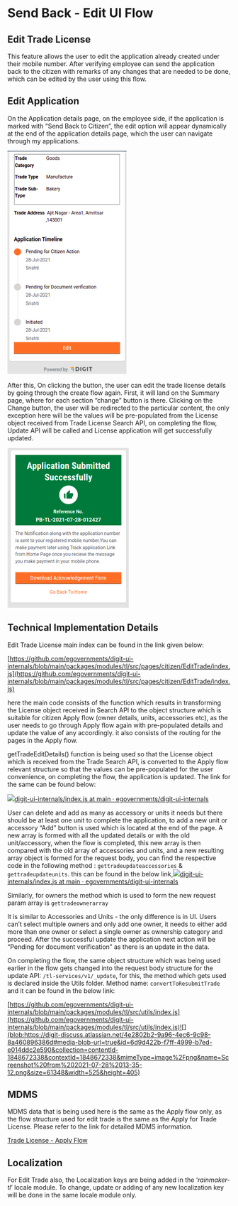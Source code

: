 # Send Back - Edit UI Flow

## **Edit Trade License**

This feature allows the user to edit the application already created under their mobile number. After verifying employee can send the application back to the citizen with remarks of any changes that are needed to be done, which can be edited by the user using this flow.

## **Edit Application**

On the Application details page, on the employee side, if the application is marked with “Send Back to Citizen”, the edit option will appear dynamically at the end of the application details page, which the user can navigate through my applications.

![](../../../../.gitbook/assets/image%20%28157%29.png)

After this, On clicking the button, the user can edit the trade license details by going through the create flow again. First, it will land on the Summary page, where for each section “change” button is there. Clicking on the Change button, the user will be redirected to the particular content, the only exception here will be the values will be pre-populated from the License object received from Trade License Search API, on completing the flow, Update API will be called and License application will get successfully updated.

![Acknowledgement Screen](../../../../.gitbook/assets/image%20%28123%29.png)

## **Technical Implementation Details**

Edit Trade License main index can be found in the link given below:

[https://github.com/egovernments/digit-ui-internals/blob/main/packages/modules/tl/src/pages/citizen/EditTrade/index.js](https://github.com/egovernments/digit-ui-internals/blob/main/packages/modules/tl/src/pages/citizen/EditTrade/index.js)

here the main code consists of the function which results in transforming the License object received in Search API to the object structure which is suitable for citizen Apply flow \(owner details, units, accessories etc\), as the user needs to go through Apply flow again with pre-populated details and update the value of any accordingly. it also consists of the routing for the pages in the Apply flow.

getTradeEditDetails\(\) function is being used so that the License object which is received from the Trade Search API, is converted to the Apply flow relevant structure so that the values can be pre-populated for the user convenience, on completing the flow, the application is updated. The link for the same can be found below:

[![](https://github.com/fluidicon.png)digit-ui-internals/index.js at main · egovernments/digit-ui-internals](https://github.com/egovernments/digit-ui-internals/blob/main/packages/modules/tl/src/pages/citizen/EditTrade/index.js)

User can delete and add as many as accessory or units it needs but there should be at least one unit to complete the application, to add a new unit or accessory “Add” button is used which is located at the end of the page. A new array is formed with all the updated details or with the old unit/accessory, when the flow is completed, this new array is then compared with the old array of accessories and units, and a new resulting array object is formed for the request body, you can find the respective code in the following method : `gettradeupdateaccessories` & `gettradeupdateunits`. this can be found in the below link[ ![](https://github.com/fluidicon.png)digit-ui-internals/index.js at main · egovernments/digit-ui-internals](https://github.com/egovernments/digit-ui-internals/blob/main/packages/modules/tl/src/utils/index.js)

Similarly, for owners the method which is used to form the new request param array is `gettradeownerarray`

It is similar to Accessories and Units - the only difference is in UI. Users can’t select multiple owners and only add one owner, it needs to either add more than one owner or select a single owner as ownership category and proceed. After the successful update the application next action will be “Pending for document verification” as there is an update in the data.

On completing the flow, the same object structure which was being used earlier in the flow gets changed into the request body structure for the update API: `/tl-services/v1/_update`, for this, the method which gets used is declared inside the Utils folder. Method name: `convertToResubmitTrade` and it can be found in the below link:

[https://github.com/egovernments/digit-ui-internals/blob/main/packages/modules/tl/src/utils/index.js](https://github.com/egovernments/digit-ui-internals/blob/main/packages/modules/tl/src/utils/index.js)![](blob:https://digit-discuss.atlassian.net/4e2802b2-9a96-4ec6-9c98-8a460896386d#media-blob-url=true&id=6d9d422b-f7ff-4999-b7ed-e014ddc2e590&collection=contentId-1848672338&contextId=1848672338&mimeType=image%2Fpng&name=Screenshot%20from%202021-07-28%2013-35-12.png&size=61348&width=525&height=405)

## **MDMS**

MDMS data that is being used here is the same as the Apply flow only, as the flow structure used for edit trade is the same as the Apply for Trade License. Please refer to the link for detailed MDMS information.

[Trade License - Apply Flow](./)

## **Localization**

For Edit Trade also, the Localization keys are being added in the ‘_rainmaker-tl_’ locale module. To change, update or adding of any new localization key will be done in the same locale module only.





